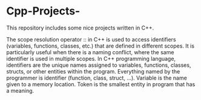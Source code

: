 # Cpp-Projects-
This repository includes some nice projects written in C++. 

The scope resolution operator :: in C++ is used to access identifiers (variables, functions, classes, etc.) that are defined in different scopes. It is particularly useful when there is a naming conflict, where the same identifier is used in multiple scopes.
In C++ programming language, identifiers are the unique names assigned to variables, functions, classes, structs, or other entities within the program. Everything named by the programmer is identifier (function, class, struct, ...). Variable is the name given to a memory location. Token is the smallest entity in program that has a meaning.   
